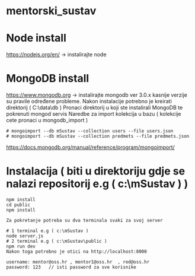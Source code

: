 # mentorski_sustav

# Node install
  
  https://nodejs.org/en/ -> instalirajte node

# MongoDB install
  
  https://www.mongodb.org -> instalirajte mongodb ver 3.0.x kasnije verzije su pravile određene probleme. Nakon instalacije potrebno    je kreirati direktorij ( C:\data\db ) Pronaci direktorij u koji ste instalirali MongoDB te pokrenuti mongod servis Naredbe za import   kolekcija u bazu ( kolekcije cete pronaci u mongodb_import )

    # mongoimport --db mSustav --collection users --file users.json
    # mongoimport --db mSustav --collection predmets --file predmets.json
  
https://docs.mongodb.org/manual/reference/program/mongoimport/

# Instalacija ( biti u direktoriju gdje se nalazi repositorij e.g ( c:\mSustav ) )

    npm install 
    cd public
    npm install 

    Za pokretanje potreba su dva terminala svaki za svoj server

    # 1 terminal e.g ( c:\mSustav )
    node server.js
    # 2 terminal e.g ( c:\mSustav\public )
    npm run dev
    Nakon toga potrebno je otici na http://localhost:8000

    username: mentor@oss.hr , mentor1@oss.hr  , red@oss.hr
    password: 123   // isti password za sve korisnike
